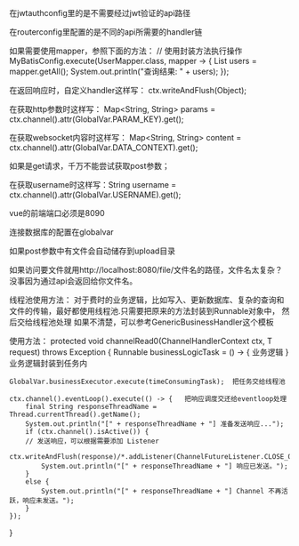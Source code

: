 在jwtauthconfig里的是不需要经过jwt验证的api路径

在routerconfig里配置的是不同的api所需要的handler链

如果需要使用mapper，参照下面的方法：
        // 使用封装方法执行操作
        MyBatisConfig.execute(UserMapper.class, mapper -> {
            List<User> users = mapper.getAll();
            System.out.println("查询结果: " + users);
       });

在返回响应时，自定义handler这样写：
        ctx.writeAndFlush(Object);

在获取http参数时这样写： Map<String, String> params = ctx.channel().attr(GlobalVar.PARAM_KEY).get();

在获取websocket内容时这样写： Map<String, String> content = ctx.channel().attr(GlobalVar.DATA_CONTEXT).get();

如果是get请求，千万不能尝试获取post参数；

在获取username时这样写：String username =  ctx.channel().attr(GlobalVar.USERNAME).get();

vue的前端端口必须是8090

连接数据库的配置在globalvar

如果post参数中有文件会自动储存到upload目录

如果访问要文件就用http://localhost:8080/file/文件名的路径，文件名太复杂？没事因为通过api会返回给你文件名。

线程池使用方法：
对于费时的业务逻辑，比如写入、更新数据库、复杂的查询和文件的传输，最好都使用线程池.只需要把原来的方法封装到Runnable对象中，
然后交给线程池处理
如果不清楚，可以参考GenericBusinessHandler这个模板

使用方法：
protected void channelRead0(ChannelHandlerContext ctx, T request) throws Exception {
    Runnable businessLogicTask = () -> { 业务逻辑 }  业务逻辑封装到任务内

    GlobalVar.businessExecutor.execute(timeConsumingTask);  把任务交给线程池

    ctx.channel().eventLoop().execute(() -> {   把响应调度交还给eventloop处理
        final String responseThreadName = Thread.currentThread().getName();
        System.out.println("[" + responseThreadName + "] 准备发送响应...");
        if (ctx.channel().isActive()) {
        // 发送响应，可以根据需要添加 Listener
            ctx.writeAndFlush(response)/*.addListener(ChannelFutureListener.CLOSE_ON_FAILURE)*/;
            System.out.println("[" + responseThreadName + "] 响应已发送。");
        } 
        else {
            System.out.println("[" + responseThreadName + "] Channel 不再活跃，响应未发送。");
        }
    });

}
